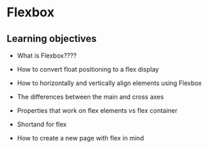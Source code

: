 # Flexbox

## Learning objectives

- What is Flexbox????

- How to convert float positioning to a flex display
- How to horizontally and vertically align elements using Flexbox
- The differences between the main and cross axes
- Properties that work on flex elements vs flex container
- Shortand for flex
- How to create a new page with flex in mind
